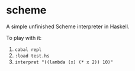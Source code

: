 # scheme

A simple unfinished Scheme interpreter in Haskell.

To play with it:

  1. `cabal repl`
  2. `:load test.hs`
  3. `interpret "((lambda (x) (* x 2)) 10)"`
